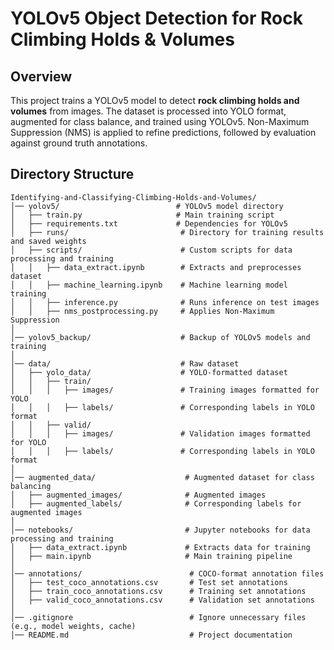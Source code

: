 # YOLOv5 Object Detection for Rock Climbing Holds & Volumes

## Overview
This project trains a YOLOv5 model to detect **rock climbing holds and volumes** from images. The dataset is processed into YOLO format, augmented for class balance, and trained using YOLOv5. Non-Maximum Suppression (NMS) is applied to refine predictions, followed by evaluation against ground truth annotations.

## Directory Structure
```
Identifying-and-Classifying-Climbing-Holds-and-Volumes/
│── yolov5/                          # YOLOv5 model directory
│   ├── train.py                     # Main training script
│   ├── requirements.txt             # Dependencies for YOLOv5
│   ├── runs/                         # Directory for training results and saved weights
│   ├── scripts/                      # Custom scripts for data processing and training
│   │   ├── data_extract.ipynb        # Extracts and preprocesses dataset
│   │   ├── machine_learning.ipynb    # Machine learning model training
│   │   ├── inference.py              # Runs inference on test images
│   │   ├── nms_postprocessing.py     # Applies Non-Maximum Suppression
│
│── yolov5_backup/                    # Backup of YOLOv5 models and training
│
│── data/                             # Raw dataset
│   ├── yolo_data/                    # YOLO-formatted dataset
│   │   ├── train/
│   │   │   ├── images/               # Training images formatted for YOLO
│   │   │   ├── labels/               # Corresponding labels in YOLO format
│   │   ├── valid/
│   │   │   ├── images/               # Validation images formatted for YOLO
│   │   │   ├── labels/               # Corresponding labels in YOLO format
│
│── augmented_data/                    # Augmented dataset for class balancing
│   ├── augmented_images/              # Augmented images
│   ├── augmented_labels/              # Corresponding labels for augmented images
│
│── notebooks/                         # Jupyter notebooks for data processing and training
│   ├── data_extract.ipynb             # Extracts data for training
│   ├── main.ipynb                     # Main training pipeline
│
│── annotations/                        # COCO-format annotation files
│   ├── test_coco_annotations.csv       # Test set annotations
│   ├── train_coco_annotations.csv      # Training set annotations
│   ├── valid_coco_annotations.csv      # Validation set annotations
│
│── .gitignore                          # Ignore unnecessary files (e.g., model weights, cache)
│── README.md                           # Project documentation


```
